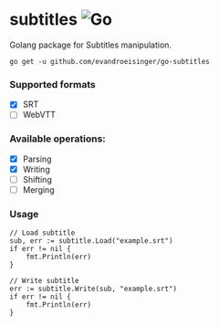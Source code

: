 # subtitles ![Go](https://github.com/evandroeisinger/subtitles/workflows/Go/badge.svg)
Golang package for Subtitles manipulation. 

```shell
go get -u github.com/evandroeisinger/go-subtitles
```

### Supported formats
- [x] SRT
- [ ] WebVTT

### Available operations:
- [x] Parsing 
- [x] Writing
- [ ] Shifting
- [ ] Merging

### Usage
```golang
// Load subtitle
sub, err := subtitle.Load("example.srt")
if err != nil {
    fmt.Println(err)
}

// Write subtitle
err := subtitle.Write(sub, "example.srt")
if err != nil {
    fmt.Println(err)
}
```